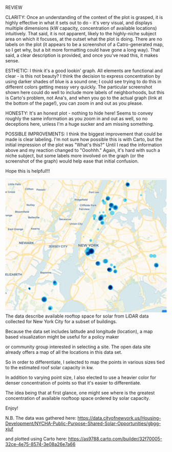 REVIEW

CLARITY:
Once an understanding of the context of the plot is grasped, it is highly effective in what it sets out to do - it's very visual, and displays muiltiple dimensions (kW capacity, concentration of available locations) intuitively. That said, it is not apparent, likely to the highly-niche subject area on which it focuses, at the outset what the plot is doing. There are no labels on the plot (it appears to be a screenshot of a Catro-generated map, so I get why, but a bit more formatting could have gone a long way). That said, a clear description is provided, and once you've read this, it makes sense. 

ESTHETIC:
I think it's a good lookin' graph. All elements are functional and clear - is this not beauty? I think the decision to express concentration by using darker shades of blue is a sound one; I could see trying to do this in different colors getting messy very quickly. The particular screenshot shown here could do well to include more labels of neighborhoods, but this is Carto's problem, not Ana's, and when you go to the actual graph (link at the bottom of the page!), you can zoom in and out as you please. 

HONESTY: 
It's an honest plot - nothing to hide here! Seems to convey roughly the same information as you zoom in and out as well, so no deceptions here, unless I'm a huge sucker and am missing something. 

POSSIBLE IMPROVEMENTS:
I think the biggest improvement that could be made is clear labeling. I'm not sure how possible this is with Carto, but the initial impression of the plot was "What's this?" Until I read the information above and my reaction changed to "Ooohhh." Again, it's hard with such a niche subject, but some labels more involved on the graph (or the screenshot of the graph) would help ease that initial confusion.

Hope this is helpful!!!


![Alt text](https://github.com/clapham13/PUI2017_acs882/blob/master/HW9_acs882/solar_nycha_data_map.png "Ana's Graph")
The data describe available rooftop space for solar from LiDAR data collected for New York City for a subset of buildings.

Because the data set includes latitude and longitude (location), a map based visualization might be useful for a policy maker

or community group interested in selecting a site. The open data site already offers a map of all the locations in this data set.

So in order to differentiate, I selected to map the points in various sizes tied to the estimated roof solar capacity in kw.

In addition to varying point size, I also elected to use a heavier color for denser concentration of points so that it's easier to differentiate.

The idea being that at first glance, one might see where is the greatest concentration of available rooftoop space ordered by solar capacity.

Enjoy!

N.B. The data was gathered here: https://data.cityofnewyork.us/Housing-Development/NYCHA-Public-Purpose-Shared-Solar-Opportunities/gbgg-xjuf

and plotted using Carto here: https://as9788.carto.com/builder/32f70005-32ce-4e75-8574-3e08a26e7a66
